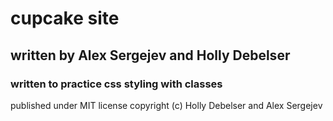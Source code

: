 # cupcake site
## written by Alex Sergejev and Holly Debelser
### written to practice css styling with classes

published under MIT license
copyright (c) Holly Debelser and Alex Sergejev
